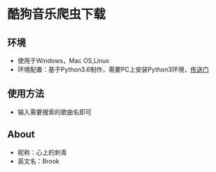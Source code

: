 酷狗音乐爬虫下载
===============
环境
---
* 使用于Windows，Mac OS,Linux
* 环境配置：基于Python3.6制作，需要PC上安装Python3环境，[传送门](https://www.python.org/ "获取Python环境安装包")

使用方法
---
* 输入需要搜索的歌曲名即可

About
---
* 昵称：心上的刺青
* 英文名：Brook

